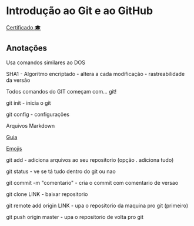 # Introdução ao Git e ao GitHub

[Certificado :mortar_board:](https://hermes.digitalinnovation.one/certificates/BC58B61D.pdf)

## Anotações

Usa comandos similares ao DOS

SHA1 - Algoritmo encriptado - altera a cada modificação - rastreabilidade da versão

Todos comandos do GIT começam com... git!

git init - inicia o git

git config - configurações

Arquivos Markdown

[Guia](https://www.markdownguide.org/)

[Emojis](https://gist.github.com/rxaviers/7360908)

git add - adiciona arquivos ao seu repositorio (opção . adiciona tudo)

git status - ve se tá tudo dentro do git ou nao

git commit -m "comentario" - cria o commit com comentario de versao


git clone LINK - baixar repositorio

git remote add origin LINK - upa o repositorio da maquina pro git (primeiro)

git push origin master - upa o repositorio de volta pro git
